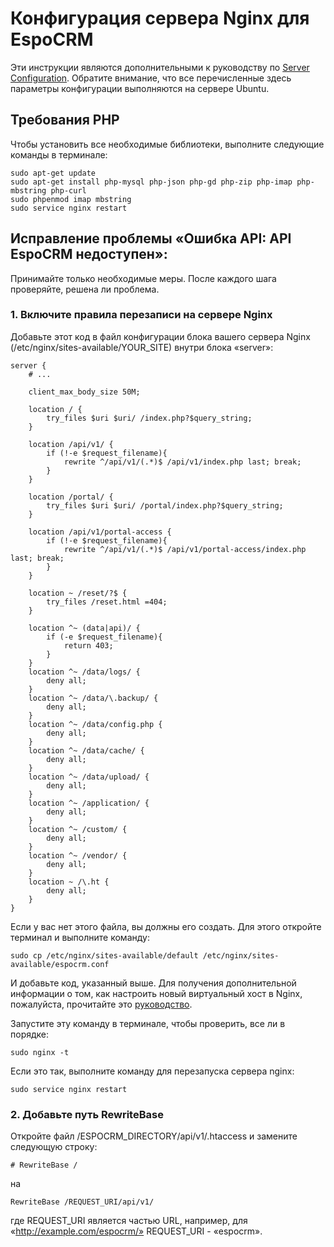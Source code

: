 # Конфигурация сервера Nginx для EspoCRM

Эти инструкции являются дополнительными к руководству по [Server Configuration](server-configuration.md). Обратите внимание, что все перечисленные здесь параметры конфигурации выполняются на сервере Ubuntu.

## Требования PHP

Чтобы установить все необходимые библиотеки, выполните следующие команды в терминале:

```
sudo apt-get update
sudo apt-get install php-mysql php-json php-gd php-zip php-imap php-mbstring php-curl
sudo phpenmod imap mbstring
sudo service nginx restart
```

## Исправление проблемы «Ошибка API: API EspoCRM недоступен»:


Принимайте только необходимые меры. После каждого шага проверяйте, решена ли проблема.

### 1. Включите правила перезаписи на сервере Nginx

Добавьте этот код в файл конфигурации блока вашего сервера Nginx (/etc/nginx/sites-available/YOUR_SITE) внутри блока «server»:
```
server {   
    # ...
    
    client_max_body_size 50M;
    
    location / {
        try_files $uri $uri/ /index.php?$query_string;
    }
 
    location /api/v1/ {
        if (!-e $request_filename){
            rewrite ^/api/v1/(.*)$ /api/v1/index.php last; break;
        }
    }
    
    location /portal/ {
        try_files $uri $uri/ /portal/index.php?$query_string;
    }

    location /api/v1/portal-access {
        if (!-e $request_filename){
            rewrite ^/api/v1/(.*)$ /api/v1/portal-access/index.php last; break;
        }
    }
 
    location ~ /reset/?$ {
        try_files /reset.html =404;
    }
 
    location ^~ (data|api)/ {
        if (-e $request_filename){
            return 403;
        }
    }
    location ^~ /data/logs/ {
        deny all;
    }
    location ^~ /data/\.backup/ {
        deny all;
    }
    location ^~ /data/config.php {
        deny all;
    }
    location ^~ /data/cache/ {
        deny all;
    }
    location ^~ /data/upload/ {
        deny all;
    }
    location ^~ /application/ {
        deny all;
    }
    location ^~ /custom/ {
        deny all;
    }
    location ^~ /vendor/ {
        deny all;
    }
    location ~ /\.ht {
        deny all;
    }
}
```

Если у вас нет этого файла, вы должны его создать. Для этого откройте терминал и выполните команду:

```
sudo cp /etc/nginx/sites-available/default /etc/nginx/sites-available/espocrm.conf
```

И добавьте код, указанный выше. Для получения дополнительной информации о том, как настроить новый виртуальный хост в Nginx, пожалуйста, прочитайте это [руководство](nginx-virtual-host.md).

Запустите эту команду в терминале, чтобы проверить, все ли в порядке:

```
sudo nginx -t
```

Если это так, выполните команду для перезапуска сервера nginx:

```
sudo service nginx restart
```

### 2. Добавьте путь RewriteBase

Откройте файл /ESPOCRM_DIRECTORY/api/v1/.htaccess и замените следующую строку:

```
# RewriteBase /
```
на 

```
RewriteBase /REQUEST_URI/api/v1/
```

где REQUEST_URI является частью URL, например, для «http://example.com/espocrm/» REQUEST_URI - «espocrm».
